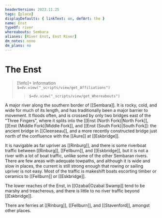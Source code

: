 ```yaml
---
headerVersion: 2023.11.25
tags: [place]
displayDefaults: { linkText: on, defArt: the }
name: Enst
typeOf: river
whereabouts: Sembara
aliases: [River Enst, Enst River]
dm_notes: none
dm_plans: no
---
```

# The Enst
>[!info]+ Information  
> `$=dv.view("_scripts/view/get_Affiliations")`  
>> `$=dv.view("_scripts/view/get_Whereabouts")`

A major river along the southern border of [[Sembara]]. It is rocky, cold, and wide for much of its length, and has traditionally been a major barrier to movement. It floods often, and is crossed by only two bridges east of the "Three Fingers", where it splits into the [[Enst (North Fork)|North Fork]], [[Enst (Middle Fork)|Middle Fork]], and [[Enst (South Fork)|South Fork]]: the ancient bridge in [[Cleenseau]], and a more recently constructed bridge just north of the confluence with the [[Aure]] at [[Eskbridge]].

It is navigable as far upriver as [[Rinburg]], and there is some riverboat traffic between [[Rinburg]], [[Fellburn]], and [[Eskbridge]], but it is not a river with a lot of boat traffic, unlike some of the other Sembaran rivers. There are few areas with adequate towpaths, and although it is wide and slow in places, the current is still strong enough that rowing or sailing upriver is not easy. Most of the traffic is makeshift boats escorting timber or ceramics to [[Fellburn]] or [[Eskbridge]]. 

The lower reaches of the Enst, in [[Ozabal|Ozabal Swamp]] tend to be marshy and treacherous, and there is little to no river traffic beyond [[Eskbridge]]. 

There are ferries at [[Rinburg]], [[Fellburn]], and [[Stavenford]], amongst other places.



